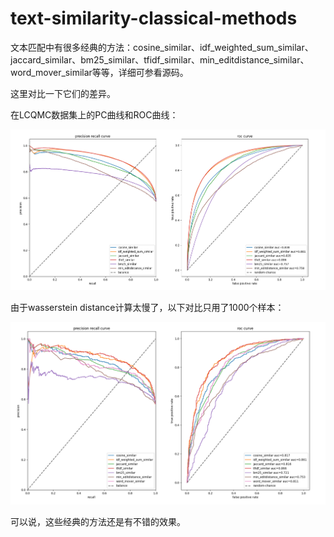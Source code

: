 # text-similarity-classical-methods

文本匹配中有很多经典的方法：cosine_similar、idf_weighted_sum_similar、jaccard_similar、bm25_similar、tfidf_similar、min_editdistance_similar、word_mover_similar等等，详细可参看源码。

这里对比一下它们的差异。


在LCQMC数据集上的PC曲线和ROC曲线：

![](asset/ts1.png)

由于wasserstein distance计算太慢了，以下对比只用了1000个样本：

![](asset/ts2.png)

可以说，这些经典的方法还是有不错的效果。
